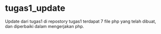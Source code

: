 # tugas1_update

Update dari tugas1 di repostory tugas1 terdapat 7 file php yang telah dibuat, dan diperbaiki dalam mengerjakan php.
